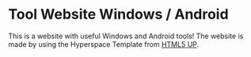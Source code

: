 # Tool Website Windows / Android

This is a website with useful Windows and Android tools! The website is made by using the Hyperspace Template from [HTML5 UP](http://html5up.net/).


